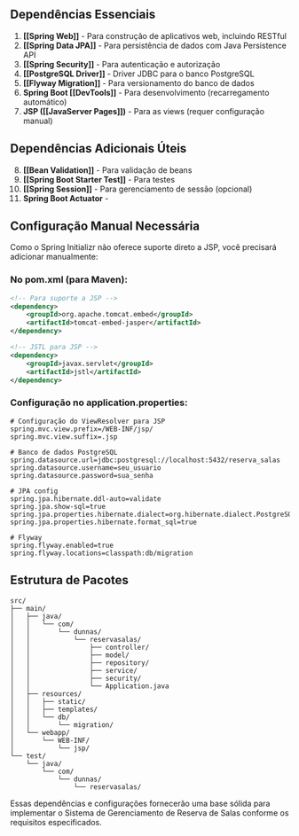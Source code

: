 ## Dependências Essenciais

1. **[[Spring Web]]** - Para construção de aplicativos web, incluindo RESTful
2. **[[Spring Data JPA]]** - Para persistência de dados com Java Persistence API
3. **[[Spring Security]]** - Para autenticação e autorização
4. **[[PostgreSQL Driver]]** - Driver JDBC para o banco PostgreSQL
5. **[[Flyway Migration]]** - Para versionamento do banco de dados
6. **Spring Boot [[DevTools]]** - Para desenvolvimento (recarregamento automático)
7. **JSP ([[JavaServer Pages]])** - Para as views (requer configuração manual)

## Dependências Adicionais Úteis

8. **[[Bean Validation]]** - Para validação de beans
9. **[[Spring Boot Starter Test]]** - Para testes
10. **[[Spring Session]]** - Para gerenciamento de sessão (opcional)
11. **Spring Boot Actuator** -  

## Configuração Manual Necessária

Como o Spring Initializr não oferece suporte direto a JSP, você precisará adicionar manualmente:

### No pom.xml (para Maven):

```xml
<!-- Para suporte a JSP -->
<dependency>
    <groupId>org.apache.tomcat.embed</groupId>
    <artifactId>tomcat-embed-jasper</artifactId>
</dependency>

<!-- JSTL para JSP -->
<dependency>
    <groupId>javax.servlet</groupId>
    <artifactId>jstl</artifactId>
</dependency>
```

### Configuração no application.properties:

```properties
# Configuração do ViewResolver para JSP
spring.mvc.view.prefix=/WEB-INF/jsp/
spring.mvc.view.suffix=.jsp

# Banco de dados PostgreSQL
spring.datasource.url=jdbc:postgresql://localhost:5432/reserva_salas
spring.datasource.username=seu_usuario
spring.datasource.password=sua_senha

# JPA config
spring.jpa.hibernate.ddl-auto=validate
spring.jpa.show-sql=true
spring.jpa.properties.hibernate.dialect=org.hibernate.dialect.PostgreSQLDialect
spring.jpa.properties.hibernate.format_sql=true

# Flyway
spring.flyway.enabled=true
spring.flyway.locations=classpath:db/migration
```

## Estrutura de Pacotes

```
src/
├── main/
│   ├── java/
│   │   └── com/
│   │       └── dunnas/
│   │           └── reservasalas/
│   │               ├── controller/
│   │               ├── model/
│   │               ├── repository/
│   │               ├── service/
│   │               ├── security/
│   │               └── Application.java
│   ├── resources/
│   │   ├── static/
│   │   ├── templates/
│   │   └── db/
│   │       └── migration/
│   └── webapp/
│       └── WEB-INF/
│           └── jsp/
└── test/
    └── java/
        └── com/
            └── dunnas/
                └── reservasalas/
```

Essas dependências e configurações fornecerão uma base sólida para implementar o Sistema de Gerenciamento de Reserva de Salas conforme os requisitos especificados.